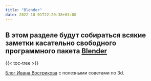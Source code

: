 ```yaml
---
title: "Blender"
date: 2022-10-01T22:20:38+03:00
---
```


## В этом разделе будут собираться всякие заметки касательно свободного программного пакета [Blender](http://blender.org)

{{< toc-tree >}}

[Блог Ивана Вострикова](http://mrven.ru/game-cg) с полезными советами по 3d.
